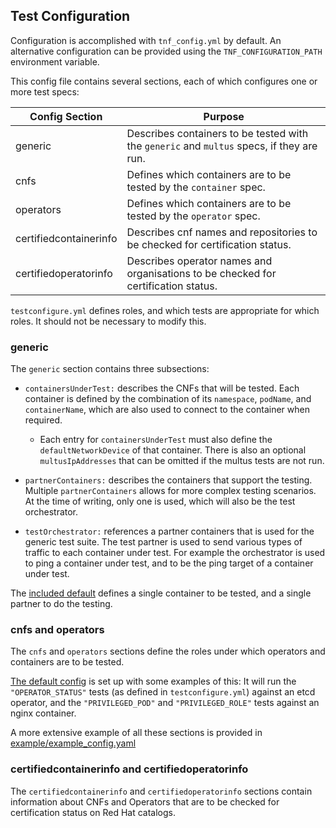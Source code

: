 ## Test Configuration

Configuration is accomplished with `tnf_config.yml` by default. An alternative configuration can be provided using the
`TNF_CONFIGURATION_PATH` environment variable.

This config file contains several sections, each of which configures one or more test specs:

Config Section|Purpose
---|---
generic|Describes containers to be tested with the `generic` and `multus` specs, if they are run.
cnfs|Defines which containers are to be tested by the `container` spec.
operators|Defines which containers are to be tested by the `operator` spec.
certifiedcontainerinfo|Describes cnf names and repositories to be checked for certification status.
certifiedoperatorinfo|Describes operator names and organisations to be checked for certification status.

`testconfigure.yml` defines roles, and which tests are appropriate for which roles. It should not be necessary to modify this.


### generic

The `generic` section contains three subsections:

* `containersUnderTest:` describes the CNFs that will be tested.  Each container is defined by the combination of its
`namespace`, `podName`, and `containerName`, which are also used to connect to the container when required.

  * Each entry for `containersUnderTest` must also define the `defaultNetworkDevice` of that container.  There is also
  an optional `multusIpAddresses` that can be omitted if the multus tests are not run.

* `partnerContainers:` describes the containers that support the testing.  Multiple `partnerContainers` allows
for more complex testing scenarios.  At the time of writing, only one is used, which will also be the test
orchestrator.

* `testOrchestrator:` references a partner containers that is used for the generic test suite.  The test partner is used
to send various types of traffic to each container under test.  For example the orchestrator is used to ping a container
under test, and to be the ping target of a container under test.

The [included default](test-network-function/tnf_config.yml) defines a single container to be tested,
and a single partner to do the testing.

### cnfs and operators

The `cnfs` and `operators` sections define the roles under which operators and containers are to be tested.

[The default config](test-network-function/tnf_config.yml) is set up with some examples of this:
It will run the `"OPERATOR_STATUS"` tests (as defined in `testconfigure.yml`) against an etcd operator, and the
`"PRIVILEGED_POD"` and `"PRIVILEGED_ROLE"` tests against an nginx container.

A more extensive example of all these sections is provided in [example/example_config.yaml](example/example_config.yaml)

### certifiedcontainerinfo and certifiedoperatorinfo

The `certifiedcontainerinfo` and `certifiedoperatorinfo` sections contain information about CNFs and Operators that are
to be checked for certification status on Red Hat catalogs.
